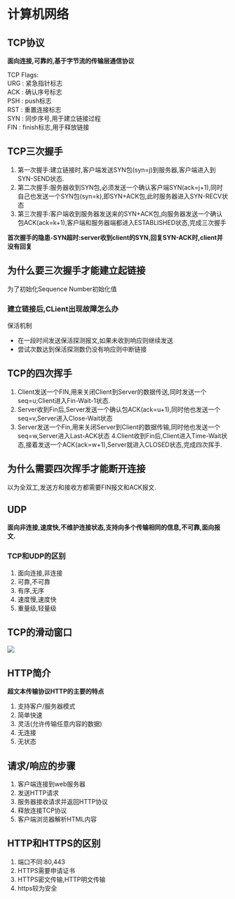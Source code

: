 # 计算机网络 #

## TCP协议 ##
**面向连接,可靠的,基于字节流的传输层通信协议**

TCP Flags:  
URG : 紧急指针标志  
ACK : 确认序号标志  
PSH : push标志  
RST : 重置连接标志  
SYN : 同步序号,用于建立链接过程  
FIN : finish标志,用于释放链接


 
## TCP三次握手 ##
1. 第一次握手:建立链接时,客户端发送SYN包(syn=j)到服务器,客户端进入到SYN-SEND状态.
2. 第二次握手:服务器收到SYN包,必须发送一个确认客户端SYN(ack=j+1),同时自己也发送一个SYN包(syn=k),即SYN+ACK包,此时服务器进入SYN-RECV状态
3. 第三次握手:客户端收到服务器发送来的SYN+ACK包,向服务器发送一个确认包ACK(ack=k+1),客户端和服务器端都进入ESTABLISHED状态,完成三次握手

**首次握手的隐患-SYN超时:server收到client的SYN,回复SYN-ACK时,client并没有回复**



## 为什么要三次握手才能建立起链接 ##
为了初始化Sequence Number初始化值

### 建立链接后,CLient出现故障怎么办 ###
保活机制

- 在一段时间发送保活探测报文,如果未收到响应则继续发送
- 尝试次数达到保活探测数仍没有响应则中断链接


## TCP的四次挥手 ##
1. Client发送一个FIN,用来关闭Client到Server的数据传送,同时发送一个seq=u;Client进入Fin-Wait-1状态.
2. Server收到Fin后,Server发送一个确认包ACK(ack=u+1),同时他也发送一个seq=v,Server进入Close-Wait状态
3. Server发送一个Fin,用来关闭Server到Client的数据传输,同时他也发送一个seq=w,Server进入Last-ACK状态
4.Client收到Fin后,Client进入Time-Wait状态,接着发送一个ACK(ack=w+1),Server就进入CLOSED状态,完成四次挥手. 


## 为什么需要四次挥手才能断开连接 ##
以为全双工,发送方和接收方都需要FIN报文和ACK报文.


## UDP ##
**面向非连接,速度快,不维护连接状态,支持向多个传输相同的信息,不可靠,面向报文.**

### TCP和UDP的区别 ###
1. 面向连接,非连接
2. 可靠,不可靠
3. 有序,无序
4. 速度慢,速度快
5. 重量级,轻量级


## TCP的滑动窗口 ##
![](https://i.imgur.com/MtukBnU.png)



## HTTP简介 ##
**超文本传输协议HTTP的主要的特点**  

1. 支持客户/服务器模式
2. 简单快速
3. 灵活(允许传输任意内容的数据)
4. 无连接
5. 无状态

## 请求/响应的步骤 ##
1. 客户端连接到web服务器
2. 发送HTTP请求
3. 服务器接收请求并返回HTTP协议
4. 释放连接TCP协议
5. 客户端浏览器解析HTML内容

## HTTP和HTTPS的区别 ##
1. 端口不同:80,443
2. HTTPS需要申请证书
3. HTTPS密文传输,HTTP明文传输
4. https较为安全
